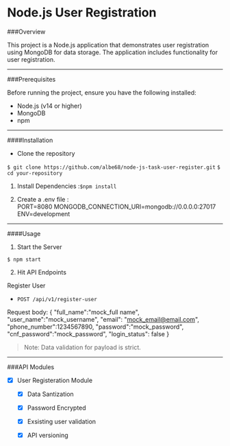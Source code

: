 # Node.js User Registration

###Overview

This project is a Node.js application that demonstrates user registration using MongoDB for data storage. The application includes functionality for user registration.

----
###Prerequisites

Before running the project, ensure you have the following installed:

- Node.js (v14 or higher)
- MongoDB
- npm
----
####Installation

- Clone the repository

`$ git clone https://github.com/albe68/node-js-task-user-register.git`
`$ cd your-repository`

1. Install Dependencies :`$npm install`

2. Create a .env file : 	
PORT=8080
MONGODB_CONNECTION_URI=mongodb://0.0.0.0:27017
ENV=development
----
####Usage

1. Start the Server

`$ npm start`

2. Hit API Endpoints

Register User

- `POST /api/v1/register-user`

Request body:
{
    "full_name":"mock_full name",
    "user_name":"mock_username",
    "email": "mock_email@email.com",
    "phone_number":1234567890,
    "password":"mock_password",
    "cnf_password":"mock_password",
    "login_status": false
}
>Note: Data validation for payload is strict.

----
###API Modules

- [x] User Registeration Module
    - [x] Data Santization
    - [x]  Password Encrypted
	- [x] Exsisting user validation
    - [x] API versioning









